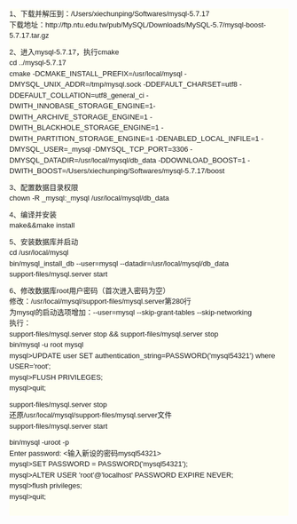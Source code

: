 <div id="cnblogs_post_body" class="blogpost-body" style="margin:0px 0px 20px;padding:0px;word-break:break-word;font-family:Verdana, Arial, Helvetica, sans-serif;font-size:13px;white-space:normal;background-color:#FEFEF2;">
	<p style="margin:10px auto;padding:0px;line-height:1.5;">
		1、下载并解压到：/Users/xiechunping/Softwares/mysql-5.7.17<br style="margin:0px;padding:0px;" />
下载地址：http://ftp.ntu.edu.tw/pub/MySQL/Downloads/MySQL-5.7/mysql-boost-5.7.17.tar.gz
	</p>
	<p style="margin:10px auto;padding:0px;line-height:1.5;">
		2、进入mysql-5.7.17，执行cmake<br style="margin:0px;padding:0px;" />
cd ../mysql-5.7.17<br style="margin:0px;padding:0px;" />
cmake -DCMAKE_INSTALL_PREFIX=/usr/local/mysql -DMYSQL_UNIX_ADDR=/tmp/mysql.sock -DDEFAULT_CHARSET=utf8 -DDEFAULT_COLLATION=utf8_general_ci -DWITH_INNOBASE_STORAGE_ENGINE=1-DWITH_ARCHIVE_STORAGE_ENGINE=1 -DWITH_BLACKHOLE_STORAGE_ENGINE=1 -DWITH_PARTITION_STORAGE_ENGINE=1 -DENABLED_LOCAL_INFILE=1 -DMYSQL_USER=_mysql -DMYSQL_TCP_PORT=3306 -DMYSQL_DATADIR=/usr/local/mysql/db_data -DDOWNLOAD_BOOST=1 -DWITH_BOOST=/Users/xiechunping/Softwares/mysql-5.7.17/boost
	</p>
	<p style="margin:10px auto;padding:0px;line-height:1.5;">
		3、配置数据目录权限<br style="margin:0px;padding:0px;" />
chown -R _mysql:_mysql /usr/local/mysql/db_data
	</p>
	<p style="margin:10px auto;padding:0px;line-height:1.5;">
		4、编译并安装<br style="margin:0px;padding:0px;" />
make&amp;&amp;make install
	</p>
	<p style="margin:10px auto;padding:0px;line-height:1.5;">
		5、安装数据库并启动<br style="margin:0px;padding:0px;" />
cd /usr/local/mysql<br style="margin:0px;padding:0px;" />
bin/mysql_install_db --user=mysql --datadir=/usr/local/mysql/db_data<br style="margin:0px;padding:0px;" />
support-files/mysql.server start
	</p>
	<p style="margin:10px auto;padding:0px;line-height:1.5;">
		6、修改数据库root用户密码（首次进入密码为空）<br style="margin:0px;padding:0px;" />
修改：/usr/local/mysql/support-files/mysql.server第280行<br style="margin:0px;padding:0px;" />
为mysql的启动选项增加：--user=mysql --skip-grant-tables --skip-networking<br style="margin:0px;padding:0px;" />
执行：<br style="margin:0px;padding:0px;" />
support-files/mysql.server stop &amp;&amp; support-files/mysql.server stop<br style="margin:0px;padding:0px;" />
bin/mysql -u root mysql<br style="margin:0px;padding:0px;" />
mysql&gt;UPDATE user SET authentication_string=PASSWORD('mysql54321') where USER='root';<br style="margin:0px;padding:0px;" />
mysql&gt;FLUSH PRIVILEGES;<br style="margin:0px;padding:0px;" />
mysql&gt;quit;
	</p>
	<p style="margin:10px auto;padding:0px;line-height:1.5;">
		support-files/mysql.server stop<br style="margin:0px;padding:0px;" />
还原/usr/local/mysql/support-files/mysql.server文件<br style="margin:0px;padding:0px;" />
support-files/mysql.server start
	</p>
	<p style="margin:10px auto;padding:0px;line-height:1.5;">
		bin/mysql -uroot -p<br style="margin:0px;padding:0px;" />
Enter password: &lt;输入新设的密码mysql54321&gt;<br style="margin:0px;padding:0px;" />
mysql&gt;SET PASSWORD = PASSWORD('mysql54321');<br style="margin:0px;padding:0px;" />
mysql&gt;ALTER USER 'root'@'localhost' PASSWORD EXPIRE NEVER;<br style="margin:0px;padding:0px;" />
mysql&gt;flush privileges;<br style="margin:0px;padding:0px;" />
mysql&gt;quit;&nbsp;
	</p>
	<div>
		<br />
	</div>
</div>
<div id="MySignature" style="margin:0px;padding:0px;font-family:Verdana, Arial, Helvetica, sans-serif;font-size:13px;white-space:normal;background-color:#FEFEF2;">
</div>